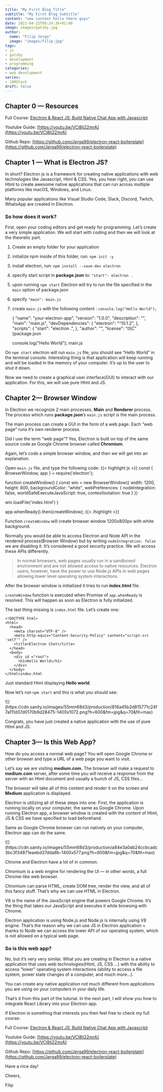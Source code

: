 ```yaml
---
title: "My First Blog Title"
subtitle: "My First Blog Subtitle"
content: "new content hello there guys"
date: 2021-04-22T09:24:38+01:00
image: images/gatsby.jpg
author:
  name: "Filip Jerga"
  image: "images/filip.jpg"
tags:
- js
- gatsby
- development
- programming
categories:
- web development
series:
- JAMStack
draft: false
---
```


## Chapter 0 — Resources

Full Course: [Electron & React JS: Build Native Chat App with Javascript](https://academy.eincode.com/courses/electron-react-js-build-native-chat-app-with-javascript)

Youtube Guide: [https://youtu.be/VCl8li22mrA](https://youtu.be/VCl8li22mrA)

Github Repo: [https://github.com/Jerga99/electron-react-boilerplate](https://github.com/Jerga99/electron-react-boilerplate)

## Chapter 1 — What is Electron JS?

In short? Electron js is a framework for creating native applications with web technologies like Javascript, Html & CSS. Yes, you hear right, you can use Html to create awesome native applications that can run across multiple platforms like macOS, Windows, and Linux.

Many popular applications like Visual Studio Code, Slack, Discord, Twitch, WhatsApp are created in Electron.

### **So how does it work?**

First, open your coding editors and get ready for programming. Let’s create a very simple application. We will start with coding and then we will look at the theoretic part.

1.  Create an empty folder for your application
2.  initialize npm inside of this folder, run: `npm init -y`
3.  install electron, run: `npm install --save-dev electron`
4.  specify start script in **package.json** to: `"start": electron .`
5.  upon running `npm start` Electron will try to run the file specified in the `main` option of package.json
6.  specify `"main": main.js`
7.  create `main.js` with the following content : `console.log("Hello World");`

    {
      "name": "your-electron-app",
      "version": "1.0.0",
      "description": "",
      "main": "main.js",
      "devDependencies": {
        "electron": "^10.1.2",
      },
      "scripts": {
        "start": "electron .",
      },
      "author": "",
      "license": "ISC"
    }package.json

    console.log("Hello World");
    main.js

On `npm start` electron will run `main.js` file, you should see “Hello World” in the terminal console. Interesting thing is that application will keep running and will be loaded in the memory of your computer. It’s up to the user to shut it down.

Now we need to create a graphical user interface(GUI) to interact with our application. For this, we will use pure Html and JS.

## Chapter 2— Browser Window

In Electron we recognize 2 main processes. **Main** and **Renderer** process. The process which runs **package.json**’s `main.js` script is the main process.

The main process can create a GUI in the form of a web page. Each “web page” runs it’s own renderer process.

Did I use the term “web page”? Yes, Electron is built on top of the same source code as Google Chrome browser called **Chromium**.

Again, let’s code a simple browser window, and then we will get into an explanation.

Open `main.js` file, and type the following code:
{{< highlight js >}}
const { BrowserWindow, app } = require('electron');

function createWindow() {
  const win = new BrowserWindow({
    width: 1200,
    height: 800,
    backgroundColor: "white",
    webPreferences: {
      nodeIntegration: false,
      worldSafeExecuteJavaScript: true,
      contextIsolation: true
    }
  })

  win.loadFile('index.html')
}

app.whenReady().then(createWindow);
{{< /highlight >}}

Function `createWindow` will create browser window 1200x800px with white background.

Normally you would be able to access Electron and Node API in the rendered process(Browser Window) but by writing `nodeIntegration: false` we are disabling it. It’s considered a good security practice. We will access these APIs differently.

> In normal browsers, web pages usually run in a sandboxed environment and are not allowed access to native resources. Electron users, however, have the power to use Node.js APIs in web pages allowing lower level operating system interactions.

After the browser window is initialized it tries to run **index.html** file.

`createWindow` function is executed when Promise of `app.whenReady` is resolved. This will happen as soon as Electron is fully initialized.

The last thing missing is `index.html` file. Let’s create one:

    <!DOCTYPE html>
    <html>
      <head>
        <meta charset="UTF-8" />
        <meta http-equiv="Content-Security-Policy" content="script-src 'self'" />
        <title>Electron Chat</title>
      </head>
      <body>
        <div id ="root">
          <h1>Hello World</h1>
        </div>
      </body>
    </html>index.html

Just standard Html displaying **Hello world**.

Now let’s run `npm start` and this is what you should see:

<div class="blog-image blog-image-center">![](https://cdn.sanity.io/images/55mm68d3/production/816a45b2d815771c24f7a111d37d0170b9d28475-1400x1072.png?h=600&fm=jpg&q=70&fit=max)</div>

Congrats, you have just created a native application with the use of pure Html and JS.

## Chapter 3— Is this Web App?

How do you access a normal web page? You will open Google Chrome or other browser and type a URL of a web page you want to visit.

Let’s say we are visiting **medium.com.** The browser will make a request to **medium.com** server, after some time you will receive a response from the server with an Html document and usually a bunch of JS, CSS files…

The browser will take all of this content and render it on the screen and **Medium** application is displayed.

Electron is utilizing all of these steps into one. First, the application is running locally on your computer, the same as Google Chrome. Upon running Electron app, a browser window is created with the content of Html, JS & CSS we have specified to load beforehand.

Same as Google Chrome browser can run natively on your computer, Electron app can do the same.

<div class="blog-image blog-image-center">![](https://cdn.sanity.io/images/55mm68d3/production/a84e3a0ab24ccbcadc3bc3f34871eaebd37dda8b-1400x577.png?h=600&fm=jpg&q=70&fit=max)</div>

Chrome and Electron have a lot of in common.

Chromium is a web engine for rendering the UI — in other words, a full Chrome-like web browser.

Chromium can parse HTML, create DOM tree, render the view, and all of this fancy stuff. That’s why we can use HTML in Electron.

V8 is the name of the JavaScript engine that powers Google Chrome. It’s the thing that takes our JavaScript and executes it while browsing with Chrome.

Electron application is using Node.js and Node.js is internally using V8 engine. That’s the reason why we can use JS in Electron application + thanks to Node we can access the lower API of our operating system, which is not allowed on a typical web page.

### So is this web app?

No, but it’s very very similar. What you are creating in Electron is a native application that uses web technologies(Html, JS, CSS …) with the ability to access “lower” operating system interactions (ability to access a file system, power state changes of a computer, and much more…).

You can create any native application not much different from applications you are using on your computers in your daily life.

That’s it from this part of the tutorial. In the next part, I will show you how to integrate React Library into your Electron app.

If Electron is something that interests you then feel free to check my full course:

Full Course: [Electron & React JS: Build Native Chat App with Javascript](https://academy.eincode.com/courses/electron-react-js-build-native-chat-app-with-javascript)

Youtube Guide: [https://youtu.be/VCl8li22mrA](https://youtu.be/VCl8li22mrA)

Github Repo: [https://github.com/Jerga99/electron-react-boilerplate](https://github.com/Jerga99/electron-react-boilerplate)

Have a nice day!

Cheers,

Filip
